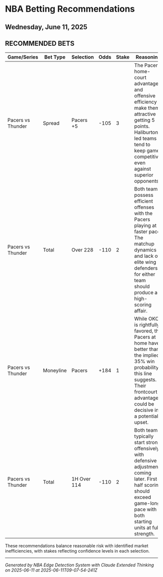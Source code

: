 # NBA Betting Recommendations
## Wednesday, June 11, 2025

## RECOMMENDED BETS
| Game/Series | Bet Type | Selection | Odds | Stake | Reasoning |
|-------------|----------|-----------|------|-------|-----------|
| Pacers vs Thunder | Spread | Pacers +5 | -105 | 3 | The Pacers' home-court advantage and offensive efficiency make them attractive getting 5 points. Haliburton-led teams tend to keep games competitive even against superior opponents. |
| Pacers vs Thunder | Total | Over 228 | -110 | 2 | Both teams possess efficient offenses with the Pacers playing at a faster pace. The matchup dynamics and lack of elite wing defenders for either team should produce a high-scoring affair. |
| Pacers vs Thunder | Moneyline | Pacers | +184 | 1 | While OKC is rightfully favored, the Pacers at home have better than the implied 35% win probability this line suggests. Their frontcourt advantage could be decisive in a potential upset. |
| Pacers vs Thunder | Total | 1H Over 114 | -110 | 2 | Both teams typically start strong offensively, with defensive adjustments coming later. First-half scoring should exceed game-long pace with both starting units at full strength. |

These recommendations balance reasonable risk with identified market inefficiencies, with stakes reflecting confidence levels in each selection.

---
*Generated by NBA Edge Detection System with Claude Extended Thinking on 2025-06-11 at 2025-06-11T09-07-54-241Z*
